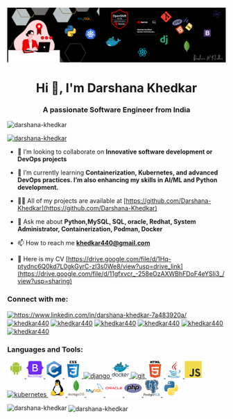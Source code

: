 ![logo](https://github.com/Darshana-Khedkar/Darshana-Khedkar/blob/main/GitHub%20Banner.png)
<h1 align="center">Hi 👋, I'm Darshana Khedkar</h1>
<h3 align="center">A passionate Software Engineer from India</h3>

 

<p align="left"> <img src="https://komarev.com/ghpvc/?username=darshana-khedkar&label=Profile%20views&color=0e75b6&style=flat" alt="darshana-khedkar" /> </p>

<p align="left"> <a href="https://github.com/ryo-ma/github-profile-trophy"><img src="https://github-profile-trophy.vercel.app/?username=darshana-khedkar" alt="darshana-khedkar" /></a> </p>

-  👯 I’m looking to collaborate on **Innovative software development or DevOps projects**

-  🌱 I’m currently learning **Containerization, Kubernetes, and advanced DevOps practices. I’m also enhancing my skills in AI/ML and Python development.**

- 👨‍💻 All of my projects are available at [https://github.com/Darshana-Khedkar](https://github.com/Darshana-Khedkar)

- 💬 Ask me about **Python,MySQL, SQL, oracle, Redhat, System Administrator, Containerization, Podman, Docker**

- 📫 How to reach me **khedkar440@gmail.com**

- 📄 Here is my CV [https://drive.google.com/file/d/1Hq-ptydnc6Q0kd7L0gkGyrC-zl3s0We8/view?usp=drive_link](https://drive.google.com/file/d/11gfxvcr_-258eOzAXWBhFDoF4eYSIi3_/view?usp=sharing)

<h3 align="left">Connect with me:</h3>
<p align="left">
<a href="https://linkedin.com/in/darshana-khedkar-7a483920a/" target="blank"><img align="center" src="https://raw.githubusercontent.com/rahuldkjain/github-profile-readme-generator/master/src/images/icons/Social/linked-in-alt.svg" alt="https://www.linkedin.com/in/darshana-khedkar-7a483920a/" height="30" width="40" /></a>
<a href="https://www.codechef.com/users/khedkar440" target="blank"><img align="center" src="https://cdn.jsdelivr.net/npm/simple-icons@3.1.0/icons/codechef.svg" alt="khedkar440" height="30" width="40" /></a>
<a href="https://www.hackerrank.com/khedkar440" target="blank"><img align="center" src="https://raw.githubusercontent.com/rahuldkjain/github-profile-readme-generator/master/src/images/icons/Social/hackerrank.svg" alt="khedkar440" height="30" width="40" /></a>
<a href="https://codeforces.com/profile/khedkar440" target="blank"><img align="center" src="https://raw.githubusercontent.com/rahuldkjain/github-profile-readme-generator/master/src/images/icons/Social/codeforces.svg" alt="khedkar440" height="30" width="40" /></a>
<a href="https://www.leetcode.com/khedkar440" target="blank"><img align="center" src="https://raw.githubusercontent.com/rahuldkjain/github-profile-readme-generator/master/src/images/icons/Social/leet-code.svg" alt="khedkar440" height="30" width="40" /></a>
<a href="https://www.hackerearth.com/khedkar440" target="blank"><img align="center" src="https://raw.githubusercontent.com/rahuldkjain/github-profile-readme-generator/master/src/images/icons/Social/hackerearth.svg" alt="khedkar440" height="30" width="40" /></a>
<a href="https://auth.geeksforgeeks.org/user/khedkar440" target="blank"><img align="center" src="https://raw.githubusercontent.com/rahuldkjain/github-profile-readme-generator/master/src/images/icons/Social/geeks-for-geeks.svg" alt="khedkar440" height="30" width="40" /></a>
</p>

<h3 align="left">Languages and Tools:</h3>
<p align="left"> <a href="https://developer.android.com" target="_blank" rel="noreferrer"> <img src="https://raw.githubusercontent.com/devicons/devicon/master/icons/android/android-original-wordmark.svg" alt="android" width="40" height="40"/> </a> <a href="https://getbootstrap.com" target="_blank" rel="noreferrer"> <img src="https://raw.githubusercontent.com/devicons/devicon/master/icons/bootstrap/bootstrap-plain-wordmark.svg" alt="bootstrap" width="40" height="40"/> </a> <a href="https://www.cprogramming.com/" target="_blank" rel="noreferrer"> <img src="https://raw.githubusercontent.com/devicons/devicon/master/icons/c/c-original.svg" alt="c" width="40" height="40"/> </a> <a href="https://www.w3schools.com/css/" target="_blank" rel="noreferrer"> <img src="https://raw.githubusercontent.com/devicons/devicon/master/icons/css3/css3-original-wordmark.svg" alt="css3" width="40" height="40"/> </a> <a href="https://www.djangoproject.com/" target="_blank" rel="noreferrer"> <img src="https://cdn.worldvectorlogo.com/logos/django.svg" alt="django" width="40" height="40"/> </a> <a href="https://www.docker.com/" target="_blank" rel="noreferrer"> <img src="https://raw.githubusercontent.com/devicons/devicon/master/icons/docker/docker-original-wordmark.svg" alt="docker" width="40" height="40"/> </a> <a href="https://git-scm.com/" target="_blank" rel="noreferrer"> <img src="https://www.vectorlogo.zone/logos/git-scm/git-scm-icon.svg" alt="git" width="40" height="40"/> </a> <a href="https://www.w3.org/html/" target="_blank" rel="noreferrer"> <img src="https://raw.githubusercontent.com/devicons/devicon/master/icons/html5/html5-original-wordmark.svg" alt="html5" width="40" height="40"/> </a> <a href="https://www.java.com" target="_blank" rel="noreferrer"> <img src="https://raw.githubusercontent.com/devicons/devicon/master/icons/java/java-original.svg" alt="java" width="40" height="40"/> </a> <a href="https://developer.mozilla.org/en-US/docs/Web/JavaScript" target="_blank" rel="noreferrer"> <img src="https://raw.githubusercontent.com/devicons/devicon/master/icons/javascript/javascript-original.svg" alt="javascript" width="40" height="40"/> </a> <a href="https://kubernetes.io" target="_blank" rel="noreferrer"> <img src="https://www.vectorlogo.zone/logos/kubernetes/kubernetes-icon.svg" alt="kubernetes" width="40" height="40"/> </a> <a href="https://www.linux.org/" target="_blank" rel="noreferrer"> <img src="https://raw.githubusercontent.com/devicons/devicon/master/icons/linux/linux-original.svg" alt="linux" width="40" height="40"/> </a> <a href="https://www.mongodb.com/" target="_blank" rel="noreferrer"> <img src="https://raw.githubusercontent.com/devicons/devicon/master/icons/mongodb/mongodb-original-wordmark.svg" alt="mongodb" width="40" height="40"/> </a> <a href="https://www.mysql.com/" target="_blank" rel="noreferrer"> <img src="https://raw.githubusercontent.com/devicons/devicon/master/icons/mysql/mysql-original-wordmark.svg" alt="mysql" width="40" height="40"/> </a> <a href="https://www.oracle.com/" target="_blank" rel="noreferrer"> <img src="https://raw.githubusercontent.com/devicons/devicon/master/icons/oracle/oracle-original.svg" alt="oracle" width="40" height="40"/> </a> <a href="https://www.php.net" target="_blank" rel="noreferrer"> <img src="https://raw.githubusercontent.com/devicons/devicon/master/icons/php/php-original.svg" alt="php" width="40" height="40"/> </a> <a href="https://www.postgresql.org" target="_blank" rel="noreferrer"> <img src="https://raw.githubusercontent.com/devicons/devicon/master/icons/postgresql/postgresql-original-wordmark.svg" alt="postgresql" width="40" height="40"/> </a> <a href="https://www.python.org" target="_blank" rel="noreferrer"> <img src="https://raw.githubusercontent.com/devicons/devicon/master/icons/python/python-original.svg" alt="python" width="40" height="40"/> </a> </p>

<p><img align="left" src="https://github-readme-stats.vercel.app/api/top-langs?username=darshana-khedkar&show_icons=true&locale=en&layout=compact" alt="darshana-khedkar" /></p>

<p>&nbsp;<img align="center" src="https://github-readme-stats.vercel.app/api?username=darshana-khedkar&show_icons=true&locale=en" alt="darshana-khedkar" /></p>
